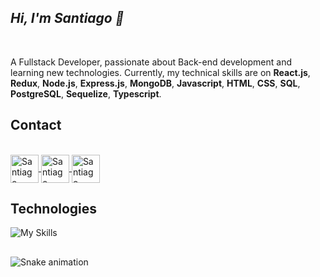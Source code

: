 ## *Hi, I'm Santiago 👋*
</br>

A Fullstack Developer, passionate about Back-end development and learning new technologies.
Currently, my technical skills are on __React.js__, __Redux__, __Node.js__, __Express.js__, __MongoDB__,
__Javascript__, __HTML__, __CSS__, __SQL__, __PostgreSQL__, __Sequelize__, __Typescript__.

## Contact

<div style="display: inline_block"><br>
  <a href="https://www.linkedin.com/in/santiagotrabucco/" target="blank">
   <img align="center" alt="Santiago Trabucco" height="45" width="45" src="https://user-images.githubusercontent.com/28950541/147156057-16b83798-3c9b-43b0-ac29-a17dfbe98f31.png">
  </a>
  <a href="https://mail.google.com/mail/u/0/?fs=1&to=santiagotrabucco@gmail.com&tf=cm" target="blank">
   <img align="center" alt="Santiago Trabucco" height="45" width="45" src="https://user-images.githubusercontent.com/28950541/147156605-d9db2140-cf49-4d0a-b526-e238528aa819.png">
  </a>
  <a href="https://api.whatsapp.com/send?phone=542214205694" target="blank">
   <img align="center" alt="Santiago Trabucco" height="45" width="45" src="https://user-images.githubusercontent.com/28950541/147156845-9db3d6e5-994c-4287-9d9a-43f999588ef2.png">
  </a>
</div>

## Technologies

![My Skills](https://skills.thijs.gg/icons?i=react,redux,nodejs,mongodb,express,js,html,css,postgres,ts)

##

<img href="https://raw.githubusercontent.com/Sandotcom/Sandotcom/blob/output/snake.svg" alt="Snake animation" />

###
